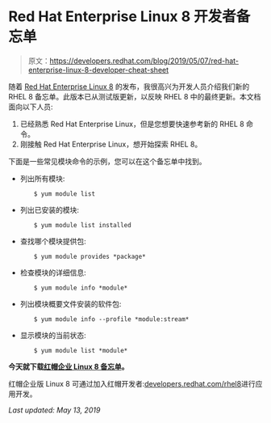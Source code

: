 # Red Hat Enterprise Linux 8 开发者备忘单

> 原文：<https://developers.redhat.com/blog/2019/05/07/red-hat-enterprise-linux-8-developer-cheat-sheet>

随着 [Red Hat Enterprise Linux 8](https://wp.me/p8e0as-2rYd) 的发布，我很高兴为开发人员介绍我们新的 RHEL 8 备忘单。此版本已从测试版更新，以反映 RHEL 8 中的最终更新。本文档面向以下人员:

1.  已经熟悉 Red Hat Enterprise Linux，但是您想要快速参考新的 RHEL 8 命令。
2.  刚接触 Red Hat Enterprise Linux，想开始探索 RHEL 8。

下面是一些常见模块命令的示例，您可以在这个备忘单中找到。

*   列出所有模块:

```
       $ yum module list
```

*   列出已安装的模块:

```
       $ yum module list installed
```

*   查找哪个模块提供包:

```
       $ yum module provides *package*
```

*   检查模块的详细信息:

```
       $ yum module info *module*
```

*   列出模块概要文件安装的软件包:

```
       $ yum module info --profile *module:stream*
```

*   显示模块的当前状态:

```
       $ yum module list *module*
```

**今天就下载[红帽企业 Linux 8 备忘单](https://developers.redhat.com/cheat-sheets/red-hat-enterprise-linux-8/)。**

红帽企业版 Linux 8 可通过加入红帽开发者:[developers.redhat.com/rhel8](https://developers.redhat.com/rhel8)进行应用开发。

*Last updated: May 13, 2019*